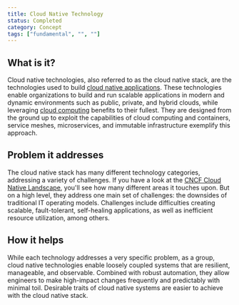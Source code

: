 ```yaml
---
title: Cloud Native Technology
status: Completed
category: Concept
tags: ["fundamental", "", ""]
---
```


## What is it?

Cloud native technologies, also referred to as the cloud native stack, 
are the technologies used to build [cloud native applications](/cloud-native-apps/). 
These technologies enable organizations to build and run scalable applications in modern and dynamic environments 
such as public, private, and hybrid clouds, 
while leveraging [cloud computing](/cloud-computing/) benefits to their fullest. 
They are designed from the ground up to exploit the capabilities of cloud computing and containers, service meshes, microservices, 
and immutable infrastructure exemplify this approach.

## Problem it addresses 

The cloud native stack has many different technology categories, addressing a variety of challenges. 
If you have a look at the [CNCF Cloud Native Landscape](https://landscape.cncf.io/), 
you'll see how many different areas it touches upon. 
But on a high level, they address one main set of challenges: 
the downsides of traditional IT operating models. 
Challenges include difficulties creating scalable, fault-tolerant, self-healing applications, 
as well as inefficient resource utilization, among others.

## How it helps

While each technology addresses a very specific problem, 
as a group, cloud native technologies enable loosely coupled systems that are resilient, manageable, and observable. 
Combined with robust automation, they allow engineers to make high-impact changes frequently and predictably with minimal toil. 
Desirable traits of cloud native systems are easier to achieve with the cloud native stack.
